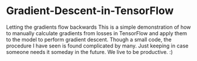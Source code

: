# Gradient-Descent-in-TensorFlow
Letting the gradients flow backwards
This is a simple demonstration of how to manually calculate gradients from losses in TensorFlow and apply them to the model to perform gradient descent. Though a small code, the procedure I have seen is found complicated by many. Just keeping in case someone needs it someday in the future.
We live to be productive. :)
